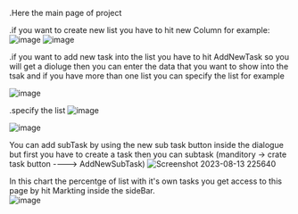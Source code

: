 
.Here the main page of project 

.if you want to create new list you have to hit new Column for example:
![image](https://github.com/AhmadAlshobaki20/TrelloBoard/assets/127348872/8436ae04-b8cb-47cc-8ce1-509a0b3ed63a)
![image](https://github.com/AhmadAlshobaki20/TrelloBoard/assets/127348872/baeed5ac-28c2-4265-b1a0-36e96acf8292)

.if you want to add new task into the list you have to hit AddNewTask so you will get a dioluge then you can enter the data that you want to show into the tsak and if you have more than one list you can specify the list for example 

![image](https://github.com/AhmadAlshobaki20/TrelloBoard/assets/127348872/2256ac62-6573-4574-99fc-36780b1613d0)

.specify the list
![image](https://github.com/AhmadAlshobaki20/TrelloBoard/assets/127348872/1516fdbe-56ed-420e-989f-403560d4a6e9)

![image](https://github.com/AhmadAlshobaki20/TrelloBoard/assets/127348872/895afdef-cacb-4ab7-8706-e954be3d8e40)

You can add subTask by using the new sub task button inside the dialogue but first you have to create a task then you can subtask 
(manditory -> crate task button ----> AddNewSubTask) 
![Screenshot 2023-08-13 225640](https://github.com/AhmadAlshobaki20/TrelloBoard/assets/127348872/4cbd076b-215b-4b8a-9dc5-e406f76ae363)

 
In this chart the percentge of list with it's own tasks you get access to this page by hit Markting inside the sideBar.   
![image](https://github.com/AhmadAlshobaki20/TrelloBoard/assets/127348872/b9e161a8-c6df-4441-a71e-ed18c862e178)
